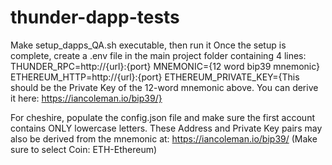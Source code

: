 # thunder-dapp-tests
Make setup_dapps_QA.sh executable, then run it
Once the setup is complete, create a .env file in the main project folder containing 4 lines:
THUNDER_RPC=http://{url}:{port}
MNEMONIC={12 word bip39 mnemonic}
ETHEREUM_HTTP=http://{url}:{port}
ETHEREUM_PRIVATE_KEY={This should be the Private Key of the 12-word mnemonic above. 
			You can derive it here: https://iancoleman.io/bip39/}

For cheshire, populate the config.json file and make sure the first account contains ONLY lowercase 
letters. These Address and Private Key pairs may also be derived from the mnemonic at:
         https://iancoleman.io/bip39/ (Make sure to select Coin: ETH-Ethereum)
